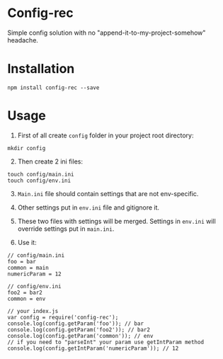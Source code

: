 Config-rec
==========

Simple config solution with no "append-it-to-my-project-somehow" headache.

Installation
============

```
npm install config-rec --save
```

Usage
======================

1) First of all create `config` folder in your project root directory:

```
mkdir config
```

2) Then create 2 ini files:

```
touch config/main.ini
touch config/env.ini
```

3) `Main.ini` file should contain settings that are not env-specific.

4) Other settings put in `env.ini` file and gitignore it.

5) These two files with settings will be merged. Settings in `env.ini` will override settings
put in `main.ini`.

6) Use it:


```
// config/main.ini
foo = bar
common = main
numericParam = 12
```

```
// config/env.ini
foo2 = bar2
common = env
```

```
// your index.js
var config = require('config-rec');
console.log(config.getParam('foo')); // bar
console.log(config.getParam('foo2')); // bar2
console.log(config.getParam('common')); // env
// if you need to "parseInt" your param use getIntParam method
console.log(config.getIntParam('numericParam')); // 12
```
